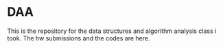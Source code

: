 # DAA
This is the repository for the data structures and algorithm analysis class i took. The hw submissions and the codes are here.
